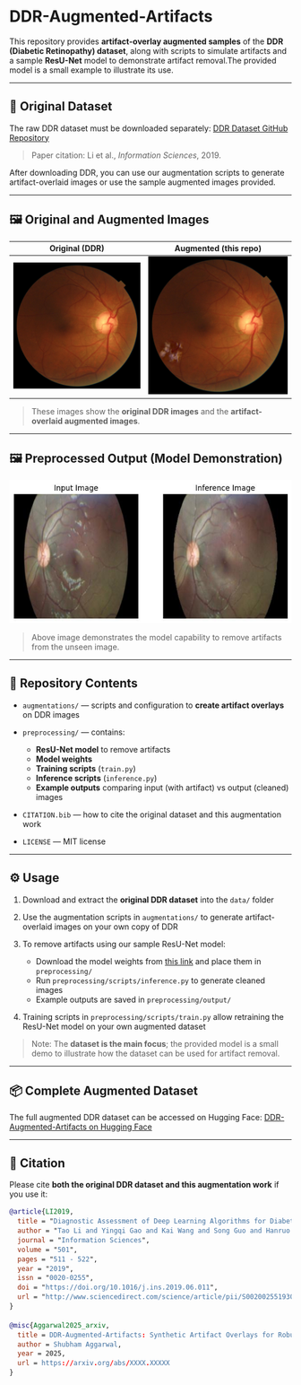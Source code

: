 # DDR-Augmented-Artifacts

This repository provides **artifact-overlay augmented samples** of the **DDR (Diabetic Retinopathy) dataset**, along with scripts to simulate artifacts and a sample **ResU-Net** model to demonstrate artifact removal.The provided model is a small example to illustrate its use.

---

## 🔗 Original Dataset

The raw DDR dataset must be downloaded separately:
[DDR Dataset GitHub Repository](https://github.com/nkicsl/DDR-dataset)

> Paper citation: Li et al., *Information Sciences*, 2019.

After downloading DDR, you can use our augmentation scripts to generate artifact-overlaid images or use the sample augmented images provided.

---

## 🖼️ Original and Augmented Images

| Original (DDR)                | Augmented (this repo)              |
| ----------------------------- | ---------------------------------- |
| ![Clean](images/original.jpg) | ![Augmented](images/augmented.png) |

> These images show the **original DDR images** and the **artifact-overlaid augmented images**.

---

## 🖼️ Preprocessed Output (Model Demonstration)
<img src="preprocessing/output_examples/compare3.jpg" alt="Comparison" width="1000"/>

> Above image demonstrates the model capability to remove artifacts from the unseen image.

---

## 📂 Repository Contents

* `augmentations/` — scripts and configuration to **create artifact overlays** on DDR images
* `preprocessing/` — contains:

  * **ResU-Net model** to remove artifacts
  * **Model weights** 
  * **Training scripts** (`train.py`)
  * **Inference scripts** (`inference.py`)
  * **Example outputs** comparing input (with artifact) vs output (cleaned) images
* `CITATION.bib` — how to cite the original dataset and this augmentation work
* `LICENSE` — MIT license

---

## ⚙️ Usage

1. Download and extract the **original DDR dataset** into the `data/` folder
2. Use the augmentation scripts in `augmentations/` to generate artifact-overlaid images on your own copy of DDR
3. To remove artifacts using our sample ResU-Net model:

   * Download the model weights from [this link](https://drive.google.com/file/d/1ukObjOJXl4bBVmqzkjx3j7LEufeVS8mS/view?usp=sharing) and place them in `preprocessing/`
   * Run `preprocessing/scripts/inference.py` to generate cleaned images
   * Example outputs are saved in `preprocessing/output/`
4. Training scripts in `preprocessing/scripts/train.py` allow retraining the ResU-Net model on your own augmented dataset

> Note: The **dataset is the main focus**; the provided model is a small demo to illustrate how the dataset can be used for artifact removal.

---

## 📦 Complete Augmented Dataset

The full augmented DDR dataset can be accessed on Hugging Face:
[DDR-Augmented-Artifacts on Hugging Face](https://huggingface.co/datasets/shubham212/DR_Artifacts)

---

## 📑 Citation

Please cite **both the original DDR dataset and this augmentation work** if you use it:

```bibtex
@article{LI2019,
  title = "Diagnostic Assessment of Deep Learning Algorithms for Diabetic Retinopathy Screening",
  author = "Tao Li and Yingqi Gao and Kai Wang and Song Guo and Hanruo Liu and Hong Kang",
  journal = "Information Sciences",
  volume = "501",
  pages = "511 - 522",
  year = "2019",
  issn = "0020-0255",
  doi = "https://doi.org/10.1016/j.ins.2019.06.011",
  url = "http://www.sciencedirect.com/science/article/pii/S0020025519305377",
}

@misc{Aggarwal2025_arxiv,
  title = DDR-Augmented-Artifacts: Synthetic Artifact Overlays for Robust Diabetic Retinopathy Models,
  author = Shubham Aggarwal,
  year = 2025,
  url = https://arxiv.org/abs/XXXX.XXXXX
}
```
